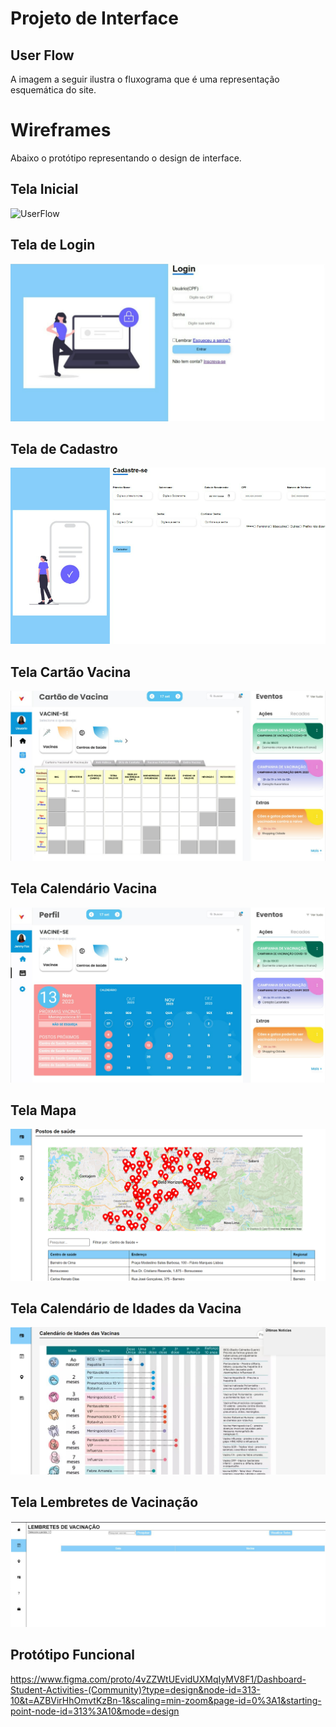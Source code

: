 # Projeto de Interface

## User Flow

A imagem a seguir ilustra o fluxograma que é uma representação esquemática do site.

# Wireframes
Abaixo o protótipo representando o design de interface.

## Tela Inicial

![UserFlow](images/telainical.png)

## Tela de Login

![UserFlow](images/telalogin.png)

## Tela de Cadastro

![UserFlow](images/telacadastro.png)

## Tela Cartão Vacina

![UserFlow](images/CalendarioVacina.png)

## Tela Calendário Vacina

![UserFlow](images/TelaVacina.png)

## Tela Mapa

![UserFlow](images/postosdesaude.png)

## Tela Calendário de Idades da Vacina

![UserFlow](images/calendarioidades.png)

## Tela Lembretes de Vacinação

![UserFlow](images/lembretesvacinacao.png)

## Protótipo Funcional

https://www.figma.com/proto/4vZZWtUEvidUXMqIyMV8F1/Dashboard-Student-Activities-(Community)?type=design&node-id=313-10&t=AZBVirHhOmvtKzBn-1&scaling=min-zoom&page-id=0%3A1&starting-point-node-id=313%3A10&mode=design
